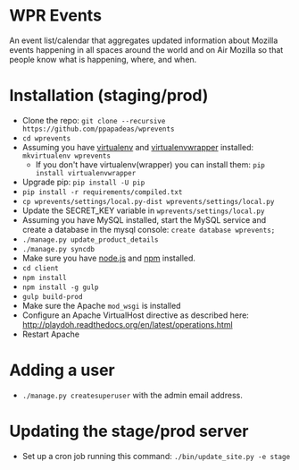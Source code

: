WPR Events
==========

An event list/calendar that aggregates updated information about Mozilla events happening in all spaces around the world and on Air Mozilla so that people know what is happening, where, and when.


Installation (staging/prod)
===========================

* Clone the repo: `git clone --recursive https://github.com/ppapadeas/wprevents`
* `cd wprevents`
* Assuming you have [virtualenv](http://www.virtualenv.org/en/latest/) and [virtualenvwrapper](http://virtualenvwrapper.readthedocs.org/en/latest/) installed: `mkvirtualenv wprevents`
  * If you don't have virtualenv(wrapper) you can install them: `pip install virtualenvwrapper`
* Upgrade pip: `pip install -U pip`
* `pip install -r requirements/compiled.txt`
* `cp wprevents/settings/local.py-dist wprevents/settings/local.py`
* Update the SECRET_KEY variable in `wprevents/settings/local.py`
* Assuming you have MySQL installed, start the MySQL service and create a database in the mysql console: `create database wprevents;`
* `./manage.py update_product_details`
* `./manage.py syncdb`
* Make sure you have [node.js](http://nodejs.org/) and [npm](https://www.npmjs.org/) installed.
* `cd client`
* `npm install`
* `npm install -g gulp`
* `gulp build-prod`
* Make sure the Apache `mod_wsgi` is installed
* Configure an Apache VirtualHost directive as described here: http://playdoh.readthedocs.org/en/latest/operations.html
* Restart Apache

Adding a user
=============
* `./manage.py createsuperuser` with the admin email address.

Updating the stage/prod server
==============================
* Set up a cron job running this command: `./bin/update_site.py -e stage`
